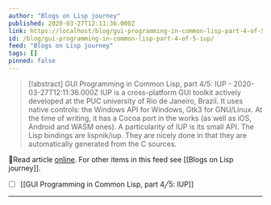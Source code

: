 ```yaml
---
author: "Blogs on Lisp journey"
published: 2020-03-27T12:11:36.000Z
link: https://localhost/blog/gui-programming-in-common-lisp-part-4-of-5-iup/
id: /blog/gui-programming-in-common-lisp-part-4-of-5-iup/
feed: "Blogs on Lisp journey"
tags: []
pinned: false
---
```

> [!abstract] GUI Programming in Common Lisp, part 4/5: IUP - 2020-03-27T12:11:36.000Z
> IUP is a cross-platform GUI toolkit actively developed at the PUC university of Rio de Janeiro, Brazil. It uses native controls: the Windows API for Windows, Gtk3 for GNU/Linux. At the time of writing, it has a Cocoa port in the works (as well as iOS, Android and WASM ones). A particularity of IUP is its small API. The Lisp bindings are lispnik/iup. They are nicely done in that they are automatically generated from the C sources.

🔗Read article [online](https://localhost/blog/gui-programming-in-common-lisp-part-4-of-5-iup/). For other items in this feed see [[Blogs on Lisp journey]].

- [ ] [[GUI Programming in Common Lisp, part 4╱5꞉ IUP]]
- - -

